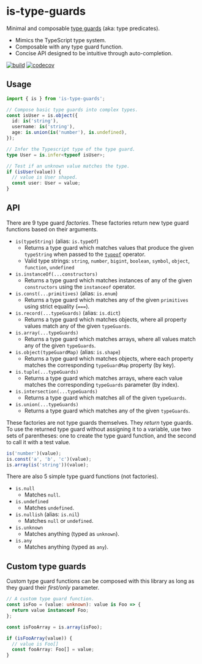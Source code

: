 # is-type-guards

Minimal and composable [type guards](https://www.typescriptlang.org/docs/handbook/2/narrowing.html#using-type-predicates) (aka: type predicates).

- Mimics the TypeScript type system.
- Composable with any type guard function.
- Concise API designed to be intuitive through auto-completion.

[![build](https://github.com/Shakeskeyboarde/is-type-guards/actions/workflows/build.yml/badge.svg)](https://github.com/Shakeskeyboarde/is-type-guards/actions/workflows/build.yml)
[![codecov](https://codecov.io/gh/Shakeskeyboarde/is-type-guards/branch/main/graph/badge.svg?token=E2VYI8XJLB)](https://codecov.io/gh/Shakeskeyboarde/is-type-guards)

## Usage

```ts
import { is } from 'is-type-guards';

// Compose basic type guards into complex types.
const isUser = is.object({
  id: is('string'),
  username: is('string'),
  age: is.union(is('number'), is.undefined),
});

// Infer the Typescript type of the type guard.
type User = is.infer<typeof isUser>;

// Test if an unknown value matches the type.
if (isUser(value)) {
  // value is User shaped.
  const user: User = value;
}
```

## API

There are 9 type guard _factories_. These factories return new type guard functions based on their arguments.

- `is(typeString)` (alias: `is.typeOf`)
  -  Returns a type guard which matches values that produce the given `typeString` when passed to the [`typeof`](https://developer.mozilla.org/en-US/docs/Web/JavaScript/Reference/Operators/typeof#description) operator.
  - Valid type strings: `string`, `number`, `bigint`, `boolean`, `symbol`, `object`, `function`, `undefined`
- `is.instanceOf(...constructors)`
  - Returns a type guard which matches instances of any of the given `constructors` using the `instanceof` operator.
- `is.const(...primitives)` (alias: `is.enum`)
  - Returns a type guard which matches any of the given `primitives` using strict equality (`===`).
- `is.record(...typeGuards)` (alias: `is.dict`)
  - Returns a type guard which matches objects, where all property values match any of the given `typeGuards`.
- `is.array(...typeGuards)`
  - Returns a type guard which matches arrays, where all values match any of the given `typeGuards`.
- `is.object(typeGuardMap)` (alias: `is.shape`)
  - Returns a type guard which matches objects, where each property matches the corresponding `typeGuardMap` property (by key).
- `is.tuple(...typeGuards)`
  - Returns a type guard which matches arrays, where each value matches the corresponding `typeGuards` parameter (by index).
- `is.intersection(...typeGuards)`
  - Returns a type guard which matches all of the given `typeGuards`.
- `is.union(...typeGuards)`
  - Returns a type guard which matches any of the given `typeGuards`.

These factories are not type guards themselves. They _return_ type guards. To use the returned type guard without assigning it to a variable, use two sets of parentheses: one to create the type guard function, and the second to call it with a test value.

```ts
is('number')(value);
is.const('a', 'b', 'c')(value);
is.array(is('string'))(value);
```

There are also 5 simple type guard functions (not factories).

- `is.null`
  - Matches `null`.
- `is.undefined`
  - Matches `undefined`.
- `is.nullish` (alias: `is.nil`)
  - Matches `null` or `undefined`.
- `is.unknown`
  - Matches anything (typed as `unknown`).
- `is.any`
  - Matches anything (typed as `any`).

## Custom type guards

Custom type guard functions can be composed with this library as long as they guard their _first/only_ parameter.

```ts
// A custom type guard function.
const isFoo = (value: unknown): value is Foo => {
  return value instanceof Foo;
};

const isFooArray = is.array(isFoo);

if (isFooArray(value)) {
  // value is Foo[]
  const fooArray: Foo[] = value;
}
```
